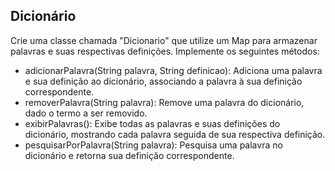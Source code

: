 ## Dicionário
Crie uma classe chamada "Dicionario" que utilize um Map para armazenar palavras e suas respectivas definições. Implemente os seguintes métodos:

* adicionarPalavra(String palavra, String definicao): Adiciona uma palavra e sua definição ao dicionário, associando a palavra à sua definição correspondente.
* removerPalavra(String palavra): Remove uma palavra do dicionário, dado o termo a ser removido.
* exibirPalavras(): Exibe todas as palavras e suas definições do dicionário, mostrando cada palavra seguida de sua respectiva definição.
* pesquisarPorPalavra(String palavra): Pesquisa uma palavra no dicionário e retorna sua definição correspondente.
